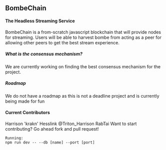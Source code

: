 ## BombeChain

#### The Headless Streaming Service
BombeChain is a from-scratch javascript blockchain that will provide nodes for streaming. Users will be able to harvest bombe from acting as a peer for allowing other peers to get the best stream experience.

##### What is the consensus mechanism?
We are currently working on finding the best consensus mechanism for the project.

##### Roadmap
We do not have a roadmap as this is not a deadline project and is currently being made for fun

#### Current Contributors
Harrison 'krakn' Hesslink @Triton_Harrison
RabTai
Want to start contributing? Go ahead fork and pull request!

```
Running: 
npm run dev -- --db [name] --port [port]
```
